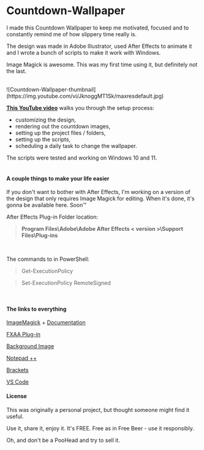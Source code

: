 # Countdown-Wallpaper
I made this Countdown Wallpaper to keep me motivated, focused and to constantly remind me of how slippery time really is.

The design was made in Adobe Illustrator, used After Effects to animate it and I wrote a bunch of scripts to make it work with Windows.

Image Magick is awesome. This was my first time using it, but definitely not the last.

<br/>
![Countdown-Wallpaper-thumbnail](https://img.youtube.com/vi/JknoggMT1Sk/maxresdefault.jpg)

[**This YouTube video**](https://youtu.be/JknoggMT1Sk) walks you through the setup process: 
 - customizing the design,
 - rendering out the countdown images,
 - setting up the project files / folders,
 - setting up the scripts,
 - scheduling a daily task to change the wallpaper.


The scripts were tested and working on Windows 10 and 11.
<br/><br/>
#### A couple things to make your life easier
If you don't want to bother with After Effects,
I'm working on a version of the design that only requires Image Magick for editing.
When it's done, it's gonna be available here. Soon™

After Effects Plug-in Folder location:

> **Program Files\Adobe\Adobe After Effects < version >\Support Files\Plug-ins**

<br/>

The commands to in PowerShell:

> Get-ExecutionPolicy
    
 
> Set-ExecutionPolicy RemoteSigned
    
<br/>

#### The links to everything

[ImageMagick](https://imagemagick.org/)  +   [Documentation](https://imagemagick.org/script/command-line-processing.php)

[FXAA Plug-in](https://www.plugineverything.com/fxaa)

[Background Image](https://www.pexels.com/photo/lake-with-green-leafed-trees-1198817/)

[Notepad ++](https://notepad-plus-plus.org/)

[Brackets](https://brackets.io/)

[VS Code](https://code.visualstudio.com/)

#### License
This was originally a personal project, but thought someone might find it useful.

Use it, share it, enjoy it. It's FREE. Free as in Free Beer - use it responsibly.

Oh, and don't be a PooHead and try to sell it.
